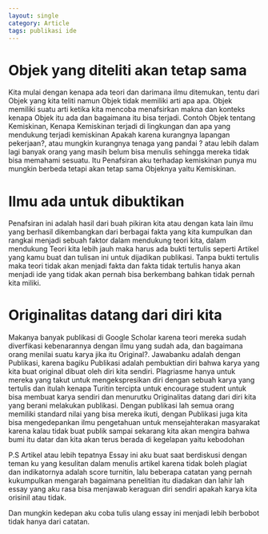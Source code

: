 ```yaml
---
layout: single
category: Article
tags: publikasi ide
---
```

# Objek yang diteliti akan tetap sama
Kita mulai dengan kenapa ada teori dan darimana ilmu ditemukan, tentu dari Objek yang kita teliti namun Objek tidak memiliki arti apa apa. Objek memiliki suatu arti ketika kita mencoba menafsirkan makna dan konteks kenapa Objek itu ada dan bagaimana itu bisa terjadi. 
Contoh Objek tentang Kemiskinan, Kenapa Kemiskinan terjadi di lingkungan dan apa yang mendukung terjadi kemiskinan Apakah karena kurangnya lapangan pekerjaan?, atau mungkin kurangnya tenaga yang pandai ? atau lebih dalam lagi banyak orang yang masih belum bisa menulis sehingga mereka tidak bisa memahami sesuatu. 
Itu Penafsiran aku terhadap kemiskinan punya mu mungkin berbeda tetapi akan tetap sama Objeknya yaitu Kemiskinan.
# Ilmu ada untuk dibuktikan
Penafsiran ini adalah hasil dari buah pikiran kita atau dengan kata lain ilmu yang berhasil dikembangkan dari berbagai fakta yang kita kumpulkan dan rangkai menjadi sebuah faktor dalam mendukung teori kita, dalam mendukung Teori kita lebih jauh maka harus ada bukti tertulis seperti Artikel yang kamu buat dan tulisan ini untuk dijadikan publikasi. Tanpa bukti tertulis maka teori tidak akan menjadi fakta dan fakta tidak tertulis hanya akan menjadi ide yang tidak akan pernah bisa berkembang bahkan tidak pernah kita miliki. 
# Originalitas datang dari diri kita
Makanya banyak publikasi di Google Scholar karena teori mereka sudah diverfikasi kebenarannya dengan ilmu yang sudah ada, dan bagaimana orang menilai suatu karya jika itu Original?.
Jawabanku adalah dengan Publikasi, karena bagiku Publikasi adalah pembuktian diri bahwa karya yang kita buat original dibuat oleh diri kita sendiri. Plagriasme hanya untuk mereka yang takut untuk mengekspresikan diri dengan sebuah karya yang tertulis dan itulah kenapa Turitin tercipta untuk encourage student untuk bisa membuat karya sendiri dan menurutku Originalitas datang dari diri kita yang berani melakukan publikasi.
Dengan publikasi lah semua orang memiliki standard nilai yang bisa mereka ikuti, dengan Publikasi juga kita bisa mengedepankan ilmu pengetahuan untuk mensejahterakan masyarakat karena kalau tidak buat publik sampai sekarang kita akan mengira bahwa bumi itu datar dan kita akan terus berada di kegelapan yaitu kebodohan

P.S Artikel atau lebih tepatnya Essay ini aku buat saat berdiskusi dengan teman ku yang kesulitan dalam menulis artikel karena tidak boleh plagiat
dan indikatornya adalah score turnitin, lalu beberapa catatan yang pernah kukumpulkan mengarah bagaimana penelitian itu diadakan dan lahir lah essay
yang aku rasa bisa menjawab keraguan diri sendiri apakah karya kita orisinil atau tidak. 

Dan mungkin kedepan aku coba tulis ulang essay ini menjadi lebih berbobot tidak hanya dari catatan.
